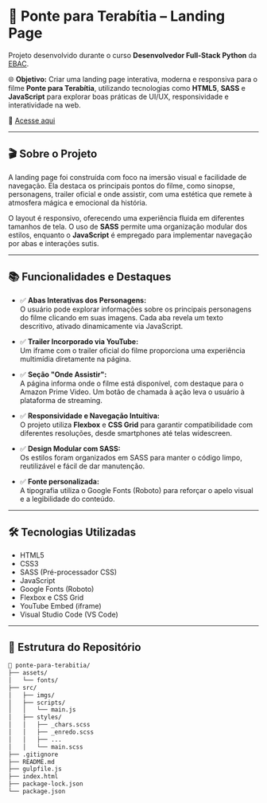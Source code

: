 # 🌉 Ponte para Terabítia – Landing Page

Projeto desenvolvido durante o curso **Desenvolvedor Full-Stack Python** da [EBAC](https://ebaconline.com.br/).

🌐 **Objetivo:** Criar uma landing page interativa, moderna e responsiva para o filme **Ponte para Terabítia**, utilizando tecnologias como **HTML5**, **SASS** e **JavaScript** para explorar boas práticas de UI/UX, responsividade e interatividade na web.

📎 [Acesse aqui](https://ponte-para-terabitia.vercel.app/)

---

## 🎬 Sobre o Projeto

A landing page foi construída com foco na imersão visual e facilidade de navegação. Ela destaca os principais pontos do filme, como sinopse, personagens, trailer oficial e onde assistir, com uma estética que remete à atmosfera mágica e emocional da história.

O layout é responsivo, oferecendo uma experiência fluida em diferentes tamanhos de tela. O uso de **SASS** permite uma organização modular dos estilos, enquanto o **JavaScript** é empregado para implementar navegação por abas e interações sutis.

---

## 📚 Funcionalidades e Destaques

- ✅ **Abas Interativas dos Personagens:**  
  O usuário pode explorar informações sobre os principais personagens do filme clicando em suas imagens. Cada aba revela um texto descritivo, ativado dinamicamente via JavaScript.

- ✅ **Trailer Incorporado via YouTube:**  
  Um iframe com o trailer oficial do filme proporciona uma experiência multimídia diretamente na página.

- ✅ **Seção "Onde Assistir":**  
  A página informa onde o filme está disponível, com destaque para o Amazon Prime Video. Um botão de chamada à ação leva o usuário à plataforma de streaming.

- ✅ **Responsividade e Navegação Intuitiva:**  
  O projeto utiliza **Flexbox** e **CSS Grid** para garantir compatibilidade com diferentes resoluções, desde smartphones até telas widescreen.

- ✅ **Design Modular com SASS:**  
  Os estilos foram organizados em SASS para manter o código limpo, reutilizável e fácil de dar manutenção. 

- ✅ **Fonte personalizada:**  
  A tipografia utiliza o Google Fonts (Roboto) para reforçar o apelo visual e a legibilidade do conteúdo.

---

## 🛠️ Tecnologias Utilizadas

- HTML5  
- CSS3  
- SASS (Pré-processador CSS)  
- JavaScript  
- Google Fonts (Roboto)  
- Flexbox e CSS Grid  
- YouTube Embed (iframe)  
- Visual Studio Code (VS Code)

---

## 📁 Estrutura do Repositório

```bash
📂 ponte-para-terabitia/
├── assets/
│   └── fonts/
├── src/
│   ├── imgs/
│   ├── scripts/
│   │   └── main.js
│   ├── styles/
│   │   ├── _chars.scss
│   │   ├── _enredo.scss
│   │   ├── ...
│   │   └── main.scss
├── .gitignore
├── README.md
├── gulpfile.js
├── index.html
├── package-lock.json
└── package.json
